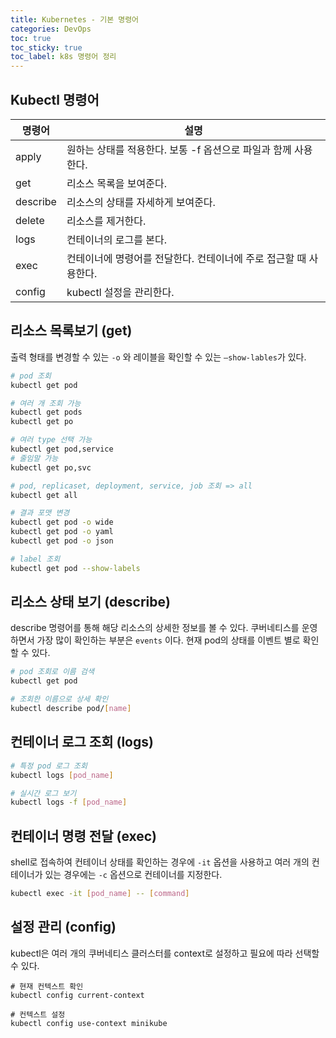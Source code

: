 ```yaml
---
title: Kubernetes - 기본 명령어
categories: DevOps
toc: true
toc_sticky: true
toc_label: k8s 명령어 정리
---
```


## Kubectl 명령어

| 명령어 | 설명 |
| --- | --- |
| apply | 원하는 상태를 적용한다. 보통 -f 옵션으로 파일과 함께 사용한다. |
| get | 리소스 목록을 보여준다. |
| describe | 리소스의 상태를 자세하게 보여준다. |
| delete | 리소스를 제거한다. |
| logs | 컨테이너의 로그를 본다. |
| exec | 컨테이너에 명령어를 전달한다. 컨테이너에 주로 접근할 때 사용한다. |
| config | kubectl 설정을 관리한다. |

## 리소스 목록보기 (get)

출력 형태를 변경할 수 있는 `-o` 와 레이블을 확인할 수 있는 `—show-lables`가 있다.

```bash
# pod 조회
kubectl get pod

# 여러 개 조회 가능
kubectl get pods
kubectl get po

# 여러 type 선택 가능
kubectl get pod,service
# 줄임말 가능
kubectl get po,svc

# pod, replicaset, deployment, service, job 조회 => all
kubectl get all

# 결과 포맷 변경
kubectl get pod -o wide
kubectl get pod -o yaml
kubectl get pod -o json

# label 조회
kubectl get pod --show-labels
```

## 리소스 상태 보기 (describe)

describe 명령어를 통해 해당 리소스의 상세한 정보를 볼 수 있다. 쿠버네티스를 운영하면서 가장 많이 확인하는 부분은 `events` 이다. 현재 pod의 상태를 이벤트 별로 확인할 수 있다.

```bash
# pod 조회로 이름 검색
kubectl get pod

# 조회한 이름으로 상세 확인
kubectl describe pod/[name] 
```

## 컨테이너 로그 조회 (logs)

```bash
# 특정 pod 로그 조회
kubectl logs [pod_name]

# 실시간 로그 보기
kubectl logs -f [pod_name]
```

## 컨테이너 명령 전달 (exec)

shell로 접속하여 컨테이너 상태를 확인하는 경우에 `-it` 옵션을 사용하고 여러 개의 컨테이너가 있는 경우에는 `-c` 옵션으로 컨테이너를 지정한다. 

```bash
kubectl exec -it [pod_name] -- [command]
```

## 설정 관리 (config)

kubectl은 여러 개의 쿠버네티스 클러스터를 context로 설정하고 필요에 따라 선택할 수 있다.
```
# 현재 컨텍스트 확인
kubectl config current-context

# 컨텍스트 설정
kubectl config use-context minikube
```
